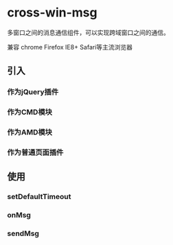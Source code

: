 # cross-win-msg
多窗口之间的消息通信组件，可以实现跨域窗口之间的通信。

兼容 chrome Firefox IE8+ Safari等主流浏览器

## 引入
### 作为jQuery插件

### 作为CMD模块

### 作为AMD模块

### 作为普通页面插件


## 使用

### setDefaultTimeout
### onMsg
### sendMsg
